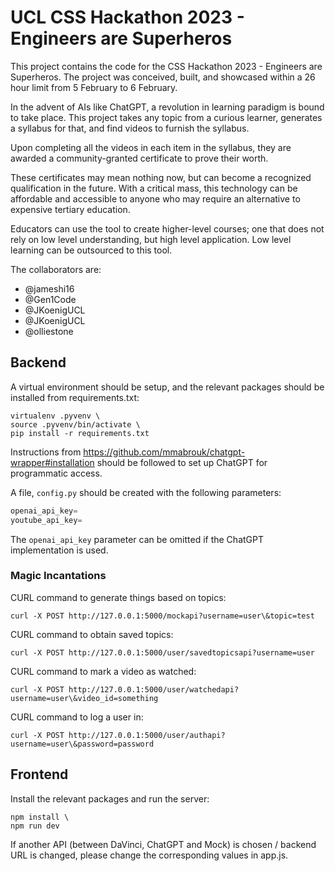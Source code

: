 # UCL CSS Hackathon 2023 - Engineers are Superheros

This project contains the code for the CSS Hackathon 2023 - Engineers are Superheros.
The project was conceived, built, and showcased within a 26 hour limit from 5 February to 6 February.

In the advent of AIs like ChatGPT, a revolution in learning paradigm is bound to take place. This project
takes any topic from a curious learner, generates a syllabus for that, and find videos to furnish the
syllabus.

Upon completing all the videos in each item in the syllabus, they are awarded a community-granted certificate
to prove their worth.

These certificates may mean nothing now, but can become a recognized qualification in the future. With a critical
mass, this technology can be affordable and accessible to anyone who may require an alternative to expensive
tertiary education.

Educators can use the tool to create higher-level courses; one that does not rely on low level understanding,
but high level application. Low level learning can be outsourced to this tool.

The collaborators are:
- @jameshi16
- @Gen1Code
- @JKoenigUCL
- @JKoenigUCL
- @olliestone

## Backend

A virtual environment should be setup, and the relevant packages should be installed from requirements.txt:

```
virtualenv .pyvenv \
source .pyvenv/bin/activate \
pip install -r requirements.txt
```

Instructions from https://github.com/mmabrouk/chatgpt-wrapper#installation should be followed to set up ChatGPT for
programmatic access.

A file, `config.py` should be created with the following parameters:
```python
openai_api_key=
youtube_api_key=
```

The `openai_api_key` parameter can be omitted if the ChatGPT implementation is used.

### Magic Incantations

CURL command to generate things based on topics:
```
curl -X POST http://127.0.0.1:5000/mockapi?username=user\&topic=test
```

CURL command to obtain saved topics:
```
curl -X POST http://127.0.0.1:5000/user/savedtopicsapi?username=user
```

CURL command to mark a video as watched:
```
curl -X POST http://127.0.0.1:5000/user/watchedapi?username=user\&video_id=something
```

CURL command to log a user in:
```
curl -X POST http://127.0.0.1:5000/user/authapi?username=user\&password=password
```

## Frontend

Install the relevant packages and run the server:

```
npm install \
npm run dev
```

If another API (between DaVinci, ChatGPT and Mock) is chosen / backend URL is changed, please change the corresponding values in app.js.
